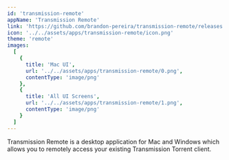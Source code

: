 ```yaml
---
id: 'transmission-remote'
appName: 'Transmission Remote'
link: 'https://github.com/brandon-pereira/transmission-remote/releases'
icon: '../../assets/apps/transmission-remote/icon.png'
theme: 'remote'
images:
  [
    {
      title: 'Mac UI',
      url: '../../assets/apps/transmission-remote/0.png',
      contentType: 'image/png'
    },
    {
      title: 'All UI Screens',
      url: '../../assets/apps/transmission-remote/1.png',
      contentType: 'image/png'
    }
  ]
---
```


Transmission Remote is a desktop application for Mac and Windows which allows you to remotely access your existing Transmission Torrent client.
